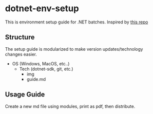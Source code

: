 # dotnet-env-setup
This is environment setup guide for .NET batches. Inspired by [this repo](https://github.com/sophiagavrila/environment-setup)

## Structure
The setup guide is modularized to make version updates/technology changes easier.
- OS (Windows, MacOS, etc..)
  - Tech (dotnet-sdk, git, etc.)
    - img
    - guide.md

## Usage Guide
Create a new md file using modules, print as pdf, then distribute.
